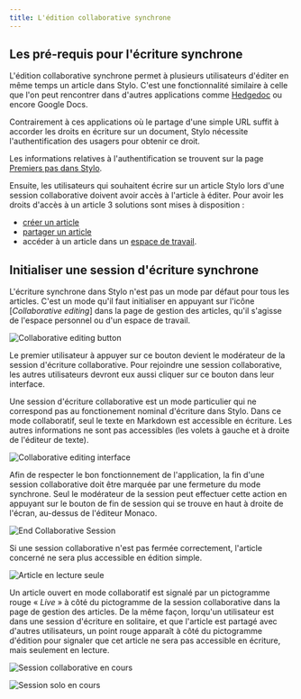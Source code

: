 ```yaml
---
title: L'édition collaborative synchrone
---
```


## Les pré-requis pour l'écriture synchrone

L'édition collaborative synchrone permet à plusieurs utilisateurs d'éditer en même temps un article dans Stylo.
C'est une fonctionnalité similaire à celle que l'on peut rencontrer dans d'autres applications comme [Hedgedoc](https://hedgedoc.org/) ou encore Google Docs.

Contrairement à ces applications où le partage d'une simple URL suffit à accorder les droits en écriture sur un document, Stylo nécessite l'authentification des usagers pour obtenir ce droit.

Les informations relatives à l'authentification se trouvent sur la page [Premiers pas dans Stylo](/fr/premierpas/#creation-d-un-compte).

Ensuite, les utilisateurs qui souhaitent écrire sur un article Stylo lors d'une session collaborative doivent avoir accès à l'article à éditer. 
Pour avoir les droits d'accès à un article 3 solutions sont mises à disposition : 

- [créer un article](/fr/mesarticles/#creer-un-nouvel-article) 
- [partager un article](/fr/#partager-un-article)
- accéder à un article dans un [espace de travail](/fr/espace-de-travail).

## Initialiser une session d'écriture synchrone

L'écriture synchrone dans Stylo n'est pas un mode par défaut pour tous les articles. 
C'est un mode qu'il faut initialiser en appuyant sur l'icône \[*Collaborative editing*\] dans la page de gestion des articles, qu'il s'agisse de l'espace personnel ou d'un espace de travail.

![Collaborative editing button](/uploads/images/collaborative-editing.png)

Le premier utilisateur à appuyer sur ce bouton devient le modérateur de la session d'écriture collaborative.
Pour rejoindre une session collaborative, les autres utilisateurs devront eux aussi cliquer sur ce bouton dans leur interface.

Une session d'écriture collaborative est un mode particulier qui ne correspond pas au fonctionement nominal d'écriture dans Stylo.
Dans ce mode collaboratif, seul le texte en Markdown est accessible en écriture.
Les autres informations ne sont pas accessibles (les volets à gauche et à droite de l'éditeur de texte).

![Collaborative editing interface](/uploads/images/collaborative-editing-interface.png)

Afin de respecter le bon fonctionnement de l'application, la fin d'une session collaborative doit être marquée par une fermeture du mode synchrone.
Seul le modérateur de la session peut effectuer cette action en appuyant sur le bouton de fin de session qui se trouve en haut à droite de l'écran, au-dessus de l'éditeur Monaco.

![End Collaborative Session](/uploads/images/collaborative-editing-end-session.png)

<alert-block heading="📢">

Si une session collaborative n'est pas fermée correctement, l'article concerné ne sera plus accessible en édition simple.

</alert-block> 

![Article en lecture seule](/uploads/images/article-en-lecture-seule.png)

Un article ouvert en mode collaboratif est signalé par un pictogramme rouge « _Live_ » à côté du pictogramme de la session collaborative dans la page de gestion des articles.
De la même façon, lorqu'un utilisateur est dans une session d'écriture en solitaire, et que l'article est partagé avec d'autres utilisateurs, un point rouge apparaît à côté du pictogramme d'édition pour signaler que cet article ne sera pas accessible en écriture, mais seulement en lecture.

![Session collaborative en cours](/uploads/images/session-collaborative-en-cours.png)

![Session solo en cours](/uploads/images/session-solo-en-cours.png)
